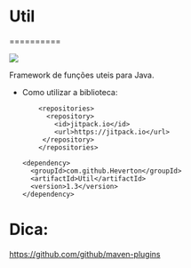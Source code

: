 # Util
==========

[![](https://jitpack.io/v/Heverton/Util.svg)](https://jitpack.io/#Heverton/Util)

Framework de funções uteis para Java.

+ Como utilizar a biblioteca:

          <repositories>
            <repository>
              <id>jitpack.io</id>
              <url>https://jitpack.io</url>
           </repository>
          </repositories>

	  <dependency>
	    <groupId>com.github.Heverton</groupId>
	    <artifactId>Util</artifactId>
	    <version>1.3</version>
	  </dependency>

# Dica:
https://github.com/github/maven-plugins